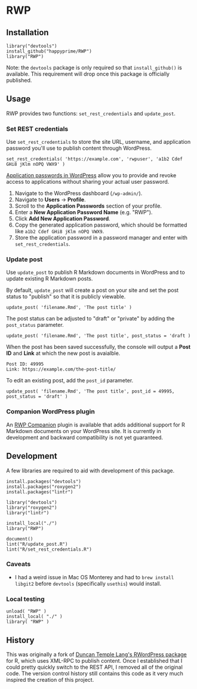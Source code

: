 # RWP

## Installation

```
library("devtools")
install_github("happyprime/RWP")
library("RWP")
```

Note: the `devtools` package is only required so that `install_github()` is available. This requirement will drop once this package is officially published.

## Usage

RWP provides two functions: `set_rest_credentials` and `update_post`.

### Set REST credentials

Use `set_rest_credentials` to store the site URL, username, and application password you'll use to publish content through WordPress.

```
set_rest_credentials( 'https://example.com', 'rwpuser', 'a1b2 Cdef GHi8 jKlm nOPQ VWX9' )
```

[Application passwords in WordPress](https://make.wordpress.org/core/2020/11/05/application-passwords-integration-guide/) allow you to provide and revoke access to applications without sharing your actual user password.

1. Navigate to the WordPress dashboard (`/wp-admin/`).
2. Navigate to **Users** -> **Profile**.
3. Scroll to the **Application Passwords** section of your profile.
4. Enter a **New Application Password Name** (e.g. "RWP").
5. Click **Add New Application Password**.
6. Copy the generated application password, which should be formatted like `a1b2 Cdef GHi8 jKlm nOPQ VWX9`.
7. Store the application password in a password manager and enter with `set_rest_credentials`.

### Update post

Use `update_post` to publish R Markdown documents in WordPress and to update existing R Markdown posts.

By default, `update_post` will create a post on your site and set the post status to "publish" so that it is publicly viewable.

```
update_post( 'filename.Rmd', 'The post title' )
```

The post status can be adjusted to "draft" or "private" by adding the `post_status` parameter.

```
update_post( 'filename.Rmd', 'The post title', post_status = 'draft )
```

When the post has been saved successfully, the console will output a **Post ID** and **Link** at which the new post is avaialble.

```
Post ID: 49995
Link: https://example.com/the-post-title/
```

To edit an existing post, add the `post_id` parameter.

```
update_post( 'filename.Rmd', 'The post title', post_id = 49995, post_status = 'draft' )
```

### Companion WordPress plugin

An [RWP Companion](https://github.com/happyprime/rwp-companion) plugin is available that adds additional support for R Markdown documents on your WordPress site. It is currently in development and backward compatibility is not yet guaranteed.

## Development

A few libraries are required to aid with development of this package.

```
install.packages("devtools")
install.packages("roxygen2")
install.packages("lintr")

library("devtools")
library("roxygen2")
library("lintr")

install_local("./")
library("RWP")

document()
lint("R/update_post.R")
lint("R/set_rest_credentials.R")
```

### Caveats

* I had a weird issue in Mac OS Monterey and had to `brew install libgit2` before `devtools` (specifically `usethis`) would install.

### Local testing

```
unload( "RWP" )
install_local( "./" )
library( "RWP" )
```

## History

This was originally a fork of [Duncan Temple Lang's RWordPress package](https://github.com/duncantl/RWordPress) for R, which uses XML-RPC to publish content. Once I established that I could pretty quickly switch to the REST API, I removed all of the original code. The version control history still contains this code as it very much inspired the creation of this project.
